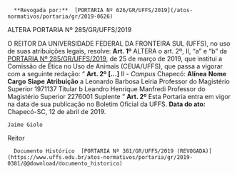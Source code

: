       **Revogada por:**  [PORTARIA Nº 626/GR/UFFS/2019](/atos-normativos/portaria/gr/2019-0626) 

   ALTERA PORTARIA Nº 285/GR/UFFS/2019  

 O REITOR DA UNIVERSIDADE FEDERAL DA FRONTEIRA SUL (UFFS), no uso de suas atribuições legais, resolve:   **Art. 1º**  ALTERA o art. 2º, II, “a” e “b” da [PORTARIA Nº 285/GR/UFFS/2019](https://www.uffs.edu.br/atos-normativos/portaria/gr/2019-0285), de 25 de março de 2019, que institui a Comissão de Ética no Uso de Animais (CEUA/UFFS), que passa a vigorar com a seguinte redação: “ **Art. 2º** **[...]** II - *Campus*  Chapecó:     **Alínea**   **Nome**   **Cargo**   **Siape**   **Atribuição**     a   Leonardo Barbosa Leiria   Professor do Magistério Superior   1971137   Titular     b   Leandro Henrique Manfredi   Professor do Magistério Superior   2276001   Suplente     ” **Art. 2º**  Esta Portaria entra em vigor na data de sua publicação no Boletim Oficial da UFFS.        **Data do ato:** Chapecó-SC, 12 de abril de 2019.   
 

    Jaime Giolo   
 Reitor 

      Documento Histórico  [PORTARIA Nº 381/GR/UFFS/2019 (REVOGADA)](https://www.uffs.edu.br/atos-normativos/portaria/gr/2019-0381/@@download/documento_historico)     
      
